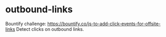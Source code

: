 # outbound-links
Bountify challenge: https://bountify.co/js-to-add-click-events-for-offsite-links Detect clicks on outbound links.
